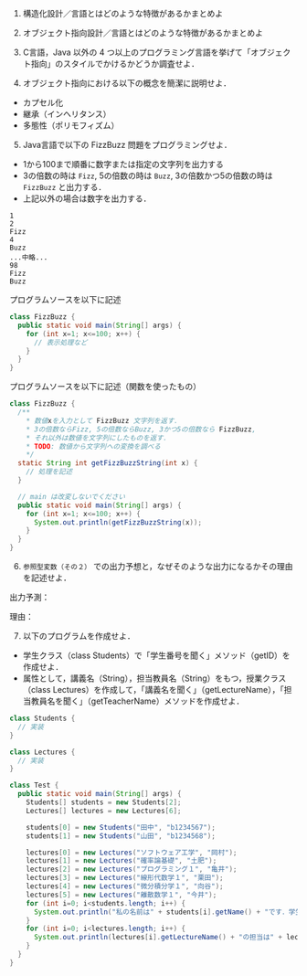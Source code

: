 <!-- footer: ソフトウェア工学　2018年度版　第2週-->
<!-- page_number: true -->
<!-- $size: A4 -->

1. 構造化設計／言語とはどのような特徴があるかまとめよ

2. オブジェクト指向設計／言語とはどのような特徴があるかまとめよ

3. C言語，Java 以外の 4 つ以上のプログラミング言語を挙げて「オブジェクト指向」のスタイルでかけるかどうか調査せよ．

4. オブジェクト指向における以下の概念を簡潔に説明せよ．
- カプセル化
- 継承（インヘリタンス）
- 多態性（ポリモフィズム）

5. Java言語で以下の FizzBuzz 問題をプログラミングせよ．

- 1から100まで順番に数字または指定の文字列を出力する
- 3の倍数の時は `Fizz`, 5の倍数の時は `Buzz`, 3の倍数かつ5の倍数の時は`FizzBuzz` と出力する．
- 上記以外の場合は数字を出力する．

```
1
2
Fizz
4
Buzz
...中略...
98
Fizz
Buzz
```

プログラムソースを以下に記述
```java
class FizzBuzz {
  public static void main(String[] args) {
    for (int x=1; x<=100; x++) {
      // 表示処理など
    }
  }
}
```

プログラムソースを以下に記述（関数を使ったもの）
```java
class FizzBuzz {
  /**
    * 数値xを入力として FizzBuzz 文字列を返す．
    * 3の倍数ならFizz, 5の倍数ならBuzz, 3かつ5の倍数なら FizzBuzz, 
    * それ以外は数値を文字列にしたものを返す．
    * TODO: 数値から文字列への変換を調べる
    */
  static String int getFizzBuzzString(int x) {
    // 処理を記述
  }

  // main は改変しないでください
  public static void main(String[] args) {
    for (int x=1; x<=100; x++) {
      System.out.println(getFizzBuzzString(x));
    }
  }
}
```

6. `参照型変数（その２）` での出力予想と，なぜそのような出力になるかその理由を記述せよ．

出力予測：

理由：

7. 以下のプログラムを作成せよ．

- 学生クラス（class Students）で「学生番号を聞く」メソッド（getID）を作成せよ．
- 属性として，講義名（String），担当教員名（String）をもつ，授業クラス（class Lectures）を作成して，「講義名を聞く」（getLectureName），「担当教員名を聞く」（getTeacherName）メソッドを作成せよ．

```java
class Students {
  // 実装
}

class Lectures {
  // 実装
}

class Test {
  public static void main(String[] args) {
    Students[] students = new Students[2];
    Lectures[] lectures = new Lectures[6];

    students[0] = new Students("田中", "b1234567");
    students[1] = new Students("山田", "b1234568");

    lectures[0] = new Lectures("ソフトウェア工学", "岡村");
    lectures[1] = new Lectures("確率論基礎", "土肥");
    lectures[2] = new Lectures("プログラミング１", "亀井");
    lectures[3] = new Lectures("線形代数学１", "栗田");
    lectures[4] = new Lectures("微分積分学１", "向谷");
    lectures[5] = new Lectures("離散数学１", "今井");
    for (int i=0; i<students.length; i++) {
      System.out.println("私の名前は" + students[i].getName() + "です．学生番号は" + students[i].getID() + "です");
    }
    for (int i=0; i<lectures.length; i++) {
      System.out.println(lectures[i].getLectureName() + "の担当は" + lectures[i].getTeachearName() + "です");
    }
  }
}
```
